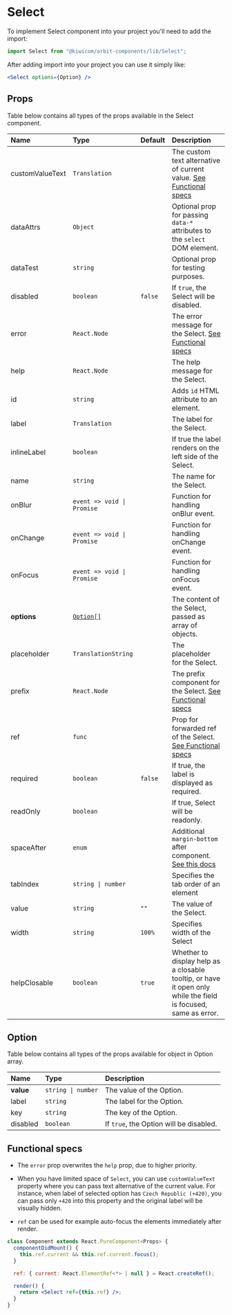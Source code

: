 # Select

To implement Select component into your project you'll need to add the import:

```jsx
import Select from "@kiwicom/orbit-components/lib/Select";
```

After adding import into your project you can use it simply like:

```jsx
<Select options={Option} />
```

## Props

Table below contains all types of the props available in the Select component.

| Name            | Type                       | Default | Description                                                                                                                                                    |
| :-------------- | :------------------------- | :------ | :------------------------------------------------------------------------------------------------------------------------------------------------------------- |
| customValueText | `Translation`              |         | The custom text alternative of current value. [See Functional specs](#functional-specs)                                                                        |
| dataAttrs       | `Object`                   |         | Optional prop for passing `data-*` attributes to the `select` DOM element.                                                                                     |
| dataTest        | `string`                   |         | Optional prop for testing purposes.                                                                                                                            |
| disabled        | `boolean`                  | `false` | If `true`, the Select will be disabled.                                                                                                                        |
| error           | `React.Node`               |         | The error message for the Select. [See Functional specs](#functional-specs)                                                                                    |
| help            | `React.Node`               |         | The help message for the Select.                                                                                                                               |
| id              | `string`                   |         | Adds `id` HTML attribute to an element.                                                                                                                        |
| label           | `Translation`              |         | The label for the Select.                                                                                                                                      |
| inlineLabel     | `boolean`                  |         | If true the label renders on the left side of the Select.                                                                                                      |
| name            | `string`                   |         | The name for the Select.                                                                                                                                       |
| onBlur          | `event => void \| Promise` |         | Function for handling onBlur event.                                                                                                                            |
| onChange        | `event => void \| Promise` |         | Function for handling onChange event.                                                                                                                          |
| onFocus         | `event => void \| Promise` |         | Function for handling onFocus event.                                                                                                                           |
| **options**     | [`Option[]`](#option)      |         | The content of the Select, passed as array of objects.                                                                                                         |
| placeholder     | `TranslationString`        |         | The placeholder for the Select.                                                                                                                                |
| prefix          | `React.Node`               |         | The prefix component for the Select. [See Functional specs](#functional-specs)                                                                                 |
| ref             | `func`                     |         | Prop for forwarded ref of the Select. [See Functional specs](#functional-specs)                                                                                |
| required        | `boolean`                  | `false` | If true, the label is displayed as required.                                                                                                                   |
| readOnly        | `boolean`                  |         | If true, Select will be readonly.                                                                                                                              |
| spaceAfter      | `enum`                     |         | Additional `margin-bottom` after component. [See this docs](https://github.com/kiwicom/orbit/tree/master/packages/orbit-components/src/common/getSpacingToken) |
| tabIndex        | `string \| number`         |         | Specifies the tab order of an element                                                                                                                          |
| value           | `string`                   | `""`    | The value of the Select.                                                                                                                                       |
| width           | `string`                   | `100%`  | Specifies width of the Select                                                                                                                                  |
| helpClosable    | `boolean`                  | `true`  | Whether to display help as a closable tooltip, or have it open only while the field is focused, same as error.                                                 |

## Option

Table below contains all types of the props available for object in Option array.

| Name      | Type               | Description                             |
| :-------- | :----------------- | :-------------------------------------- |
| **value** | `string \| number` | The value of the Option.                |
| label     | `string`           | The label for the Option.               |
| key       | `string`           | The key of the Option.                  |
| disabled  | `boolean`          | If `true`, the Option will be disabled. |

## Functional specs

- The `error` prop overwrites the `help` prop, due to higher priority.

- When you have limited space of `Select`, you can use `customValueText` property where you can pass text alternative of the current value. For instance, when label of selected option has `Czech Republic (+420)`, you can pass only `+420` into this property and the original label will be visually hidden.

- `ref` can be used for example auto-focus the elements immediately after render.

```jsx
class Component extends React.PureComponent<Props> {
  componentDidMount() {
    this.ref.current && this.ref.current.focus();
  }

  ref: { current: React.ElementRef<*> | null } = React.createRef();

  render() {
    return <Select ref={this.ref} />;
  }
}
```

